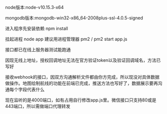 node版本:node-v10.15.3-x64

mongodb版本:mongodb-win32-x86_64-2008plus-ssl-4.0.5-signed

进入程序先安装依赖 npm install

挂起进程 node app  建议用进程管理器 pm2  / pm2 start app.js  

接口都已在线上服务器测试能跑通

因现无线上地址，授权回调地址无法在官方验证token以及验证回调域名，方法已写好

接收webhook的接口，因双方沟通解析文件都由你方完成，所以现没对具体数据做操作。地图绘制航线的功能在前端已完成，推送方法也写好了，数据展示要再沟通每个字段代表什么

现在监听的是4000端口，如有占用自行修改app.js里。微信接口只支持80或是443端口，所以需做端口代理转发

